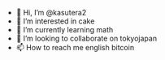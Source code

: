 - 👋 Hi, I’m @kasutera2
- 👀 I’m interested in cake
- 🌱 I’m currently learning math
- 💞️ I’m looking to collaborate on tokyojapan
- 📫 How to reach me english bitcoin

<!---
kasutera2/kasutera2 is a ✨ special ✨ repository because its `README.md` (this file) appears on your GitHub profile.
You can click the Preview link to take a look at your changes.
--->
